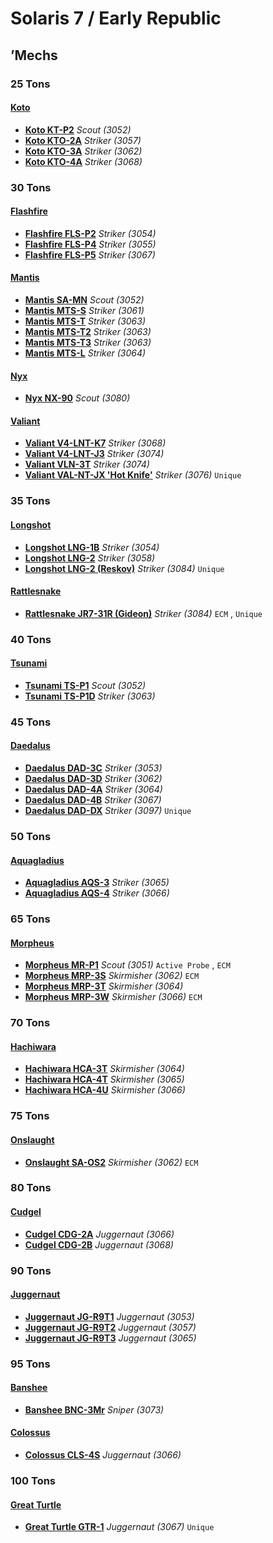 # Solaris 7 / Early Republic 

## ’Mechs 

### 25 Tons 

#### [Koto](../../../units/koto.md) 

- [**Koto KT-P2**](../../../units/koto/koto_kt-p2.md) *Scout (3052)* 
- [**Koto KTO-2A**](../../../units/koto/koto_kto-2a.md) *Striker (3057)* 
- [**Koto KTO-3A**](../../../units/koto/koto_kto-3a.md) *Striker (3062)* 
- [**Koto KTO-4A**](../../../units/koto/koto_kto-4a.md) *Striker (3068)* 

### 30 Tons 

#### [Flashfire](../../../units/flashfire.md) 

- [**Flashfire FLS-P2**](../../../units/flashfire/flashfire_fls-p2.md) *Striker (3054)* 
- [**Flashfire FLS-P4**](../../../units/flashfire/flashfire_fls-p4.md) *Striker (3055)* 
- [**Flashfire FLS-P5**](../../../units/flashfire/flashfire_fls-p5.md) *Striker (3067)* 

#### [Mantis](../../../units/mantis.md) 

- [**Mantis SA-MN**](../../../units/mantis/mantis_sa-mn.md) *Scout (3052)* 
- [**Mantis MTS-S**](../../../units/mantis/mantis_mts-s.md) *Striker (3061)* 
- [**Mantis MTS-T**](../../../units/mantis/mantis_mts-t.md) *Striker (3063)* 
- [**Mantis MTS-T2**](../../../units/mantis/mantis_mts-t2.md) *Striker (3063)* 
- [**Mantis MTS-T3**](../../../units/mantis/mantis_mts-t3.md) *Striker (3063)* 
- [**Mantis MTS-L**](../../../units/mantis/mantis_mts-l.md) *Striker (3064)* 

#### [Nyx](../../../units/nyx.md) 

- [**Nyx NX-90**](../../../units/nyx/nyx_nx-90.md) *Scout (3080)* 

#### [Valiant](../../../units/valiant.md) 

- [**Valiant V4-LNT-K7**](../../../units/valiant/valiant_v4-lnt-k7.md) *Striker (3068)* 
- [**Valiant V4-LNT-J3**](../../../units/valiant/valiant_v4-lnt-j3.md) *Striker (3074)* 
- [**Valiant VLN-3T**](../../../units/valiant/valiant_vln-3t.md) *Striker (3074)* 
- [**Valiant VAL-NT-JX 'Hot Knife'**](../../../units/valiant/valiant_val-nt-jx_hot_knife.md) *Striker (3076)* `Unique` 

### 35 Tons 

#### [Longshot](../../../units/longshot.md) 

- [**Longshot LNG-1B**](../../../units/longshot/longshot_lng-1b.md) *Striker (3054)* 
- [**Longshot LNG-2**](../../../units/longshot/longshot_lng-2.md) *Striker (3058)* 
- [**Longshot LNG-2 (Reskov)**](../../../units/longshot/longshot_lng-2_reskov.md) *Striker (3084)* `Unique` 

#### [Rattlesnake](../../../units/rattlesnake.md) 

- [**Rattlesnake JR7-31R (Gideon)**](../../../units/rattlesnake/rattlesnake_jr7-31r_gideon.md) *Striker (3084)* `ECM` , `Unique` 

### 40 Tons 

#### [Tsunami](../../../units/tsunami.md) 

- [**Tsunami TS-P1**](../../../units/tsunami/tsunami_ts-p1.md) *Scout (3052)* 
- [**Tsunami TS-P1D**](../../../units/tsunami/tsunami_ts-p1d.md) *Striker (3063)* 

### 45 Tons 

#### [Daedalus](../../../units/daedalus.md) 

- [**Daedalus DAD-3C**](../../../units/daedalus/daedalus_dad-3c.md) *Striker (3053)* 
- [**Daedalus DAD-3D**](../../../units/daedalus/daedalus_dad-3d.md) *Striker (3062)* 
- [**Daedalus DAD-4A**](../../../units/daedalus/daedalus_dad-4a.md) *Striker (3064)* 
- [**Daedalus DAD-4B**](../../../units/daedalus/daedalus_dad-4b.md) *Striker (3067)* 
- [**Daedalus DAD-DX**](../../../units/daedalus/daedalus_dad-dx.md) *Striker (3097)* `Unique` 

### 50 Tons 

#### [Aquagladius](../../../units/aquagladius.md) 

- [**Aquagladius AQS-3**](../../../units/aquagladius/aquagladius_aqs-3.md) *Striker (3065)* 
- [**Aquagladius AQS-4**](../../../units/aquagladius/aquagladius_aqs-4.md) *Striker (3066)* 

### 65 Tons 

#### [Morpheus](../../../units/morpheus.md) 

- [**Morpheus MR-P1**](../../../units/morpheus/morpheus_mr-p1.md) *Scout (3051)* `Active Probe` , `ECM` 
- [**Morpheus MRP-3S**](../../../units/morpheus/morpheus_mrp-3s.md) *Skirmisher (3062)* `ECM` 
- [**Morpheus MRP-3T**](../../../units/morpheus/morpheus_mrp-3t.md) *Skirmisher (3064)* 
- [**Morpheus MRP-3W**](../../../units/morpheus/morpheus_mrp-3w.md) *Skirmisher (3066)* `ECM` 

### 70 Tons 

#### [Hachiwara](../../../units/hachiwara.md) 

- [**Hachiwara HCA-3T**](../../../units/hachiwara/hachiwara_hca-3t.md) *Skirmisher (3064)* 
- [**Hachiwara HCA-4T**](../../../units/hachiwara/hachiwara_hca-4t.md) *Skirmisher (3065)* 
- [**Hachiwara HCA-4U**](../../../units/hachiwara/hachiwara_hca-4u.md) *Skirmisher (3066)* 

### 75 Tons 

#### [Onslaught](../../../units/onslaught.md) 

- [**Onslaught SA-OS2**](../../../units/onslaught/onslaught_sa-os2.md) *Skirmisher (3062)* `ECM` 

### 80 Tons 

#### [Cudgel](../../../units/cudgel.md) 

- [**Cudgel CDG-2A**](../../../units/cudgel/cudgel_cdg-2a.md) *Juggernaut (3066)* 
- [**Cudgel CDG-2B**](../../../units/cudgel/cudgel_cdg-2b.md) *Juggernaut (3068)* 

### 90 Tons 

#### [Juggernaut](../../../units/juggernaut.md) 

- [**Juggernaut JG-R9T1**](../../../units/juggernaut/juggernaut_jg-r9t1.md) *Juggernaut (3053)* 
- [**Juggernaut JG-R9T2**](../../../units/juggernaut/juggernaut_jg-r9t2.md) *Juggernaut (3057)* 
- [**Juggernaut JG-R9T3**](../../../units/juggernaut/juggernaut_jg-r9t3.md) *Juggernaut (3065)* 

### 95 Tons 

#### [Banshee](../../../units/banshee.md) 

- [**Banshee BNC-3Mr**](../../../units/banshee/banshee_bnc-3mr.md) *Sniper (3073)* 

#### [Colossus](../../../units/colossus.md) 

- [**Colossus CLS-4S**](../../../units/colossus/colossus_cls-4s.md) *Juggernaut (3066)* 

### 100 Tons 

#### [Great Turtle](../../../units/great_turtle.md) 

- [**Great Turtle GTR-1**](../../../units/great_turtle/great_turtle_gtr-1.md) *Juggernaut (3067)* `Unique` 

